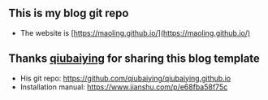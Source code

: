 ## This is my blog git repo
- The website is [https://maoling.github.io/](https://maoling.github.io/)

## Thanks [qiubaiying](https://github.com/qiubaiying) for sharing this blog template
- His git repo:
https://github.com/qiubaiying/qiubaiying.github.io
- Installation manual:
https://www.jianshu.com/p/e68fba58f75c
